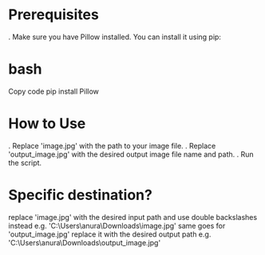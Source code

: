 # Prerequisites
. Make sure you have Pillow installed. You can install it using pip:

# bash
Copy code
pip install Pillow
# How to Use
. Replace 'image.jpg' with the path to your image file.
. Replace 'output_image.jpg' with the desired output image file name and path.
. Run the script.
# Specific destination?
replace 'image.jpg' with the desired input path and use double backslashes instead
e.g. 'C:\\Users\\anura\\Downloads\\image.jpg'
same goes for 'output_image.jpg' replace it with the desired output path
e.g. 'C:\\Users\\anura\\Downloads\\output_image.jpg'